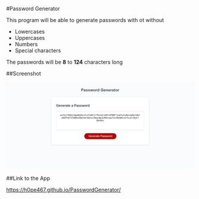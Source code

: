 #Password Generator

This program will be able to generate passwords with ot without
- Lowercases
- Uppercases
- Numbers
- Special characters

The passwords will be **8** to **124** characters long

##Screenshot

![Sceenshot of the Application](./PasswordGeneratorSS.PNG)

##Link to the App

https://h0pe467.github.io/PasswordGenerator/
